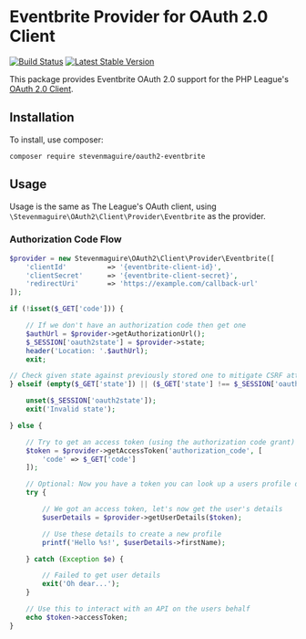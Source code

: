 # Eventbrite Provider for OAuth 2.0 Client

[![Build Status](https://travis-ci.org/stevenmaguire/oauth2-eventbrite.svg?branch=master)](https://travis-ci.org/stevenmaguire/oauth2-eventbrite)
[![Latest Stable Version](https://poser.pugx.org/stevenmaguire/oauth2-eventbrite/v/stable.svg)](https://packagist.org/packages/stevenmaguire/oauth2-eventbrite)

This package provides Eventbrite OAuth 2.0 support for the PHP League's [OAuth 2.0 Client](https://github.com/thephpleague/oauth2-client).

## Installation

To install, use composer:

```
composer require stevenmaguire/oauth2-eventbrite
```

## Usage

Usage is the same as The League's OAuth client, using `\Stevenmaguire\OAuth2\Client\Provider\Eventbrite` as the provider.

### Authorization Code Flow

```php
$provider = new Stevenmaguire\OAuth2\Client\Provider\Eventbrite([
    'clientId'          => '{eventbrite-client-id}',
    'clientSecret'      => '{eventbrite-client-secret}',
    'redirectUri'       => 'https://example.com/callback-url'
]);

if (!isset($_GET['code'])) {

    // If we don't have an authorization code then get one
    $authUrl = $provider->getAuthorizationUrl();
    $_SESSION['oauth2state'] = $provider->state;
    header('Location: '.$authUrl);
    exit;

// Check given state against previously stored one to mitigate CSRF attack
} elseif (empty($_GET['state']) || ($_GET['state'] !== $_SESSION['oauth2state'])) {

    unset($_SESSION['oauth2state']);
    exit('Invalid state');

} else {

    // Try to get an access token (using the authorization code grant)
    $token = $provider->getAccessToken('authorization_code', [
        'code' => $_GET['code']
    ]);

    // Optional: Now you have a token you can look up a users profile data
    try {

        // We got an access token, let's now get the user's details
        $userDetails = $provider->getUserDetails($token);

        // Use these details to create a new profile
        printf('Hello %s!', $userDetails->firstName);

    } catch (Exception $e) {

        // Failed to get user details
        exit('Oh dear...');
    }

    // Use this to interact with an API on the users behalf
    echo $token->accessToken;
}
```

